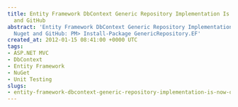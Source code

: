```yaml
---
title: Entity Framework DbContext Generic Repository Implementation Is Now On Nuget
  and GitHub
abstract: 'Entity Framework DbContext Generic Repository Implementation Is Now On
  Nuget and GitHub: PM> Install-Package GenericRepository.EF'
created_at: 2012-01-15 08:41:00 +0000 UTC
tags:
- ASP.NET MVC
- DbContext
- Entity Framework
- NuGet
- Unit Testing
slugs:
- entity-framework-dbcontext-generic-repository-implementation-is-now-on-nuget-and-github
---
```

